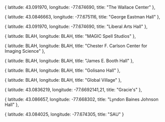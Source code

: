 {
  latitude: 43.091970,
  longitude: -77.674690,
  title: "The Wallace Center"
},

{
  latitude: 43.0846663,
  longitude: -77.675116,
  title: "George Eastman Hall"
}, 

{
  latitude: 43.091970,
  longitude: -77.674690,
  title: "Liberal Arts Hall"
}, 

{
  latitude: BLAH,
  longitude: BLAH,
  title: "MAGIC Spell Studios"
}, 

{
  latitude: BLAH,
  longitude: BLAH,
  title: "Chester F. Carlson Center for Imaging Science"
}, 

{
  latitude: BLAH,
  longitude: BLAH,
  title: "James E. Booth Hall"
}, 

{
  latitude: BLAH,
  longitude: BLAH,
  title: "Golisano Hall"
}, 

{
  latitude: BLAH,
  longitude: BLAH,
  title: "Global Village"
}, 

{
  latitude: 43.0836219,
  longitude: -77.6692141,21,
  title: "Gracie's"
}, 

{
  latitude: 43.086657,
  longitude: -77.668302,
  title: "Lyndon Baines Johnson Hall"
}, 

{
  latitude: 43.084025, 
  longitude: -77.674305,
  title: "SAU"
} 
